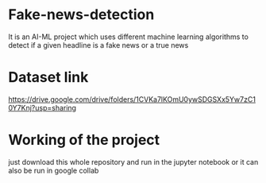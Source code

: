 # Fake-news-detection
It is an AI-ML project which uses different machine learning algorithms to detect if a given headline is a fake news or a true news

# Dataset link
https://drive.google.com/drive/folders/1CVKa7lKOmU0ywSDGSXx5Yw7zC10Y7Knj?usp=sharing

# Working of the project
just download this whole repository and run in the jupyter notebook or it can also be run in google collab
